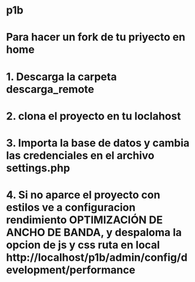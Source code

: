 # p1b
# Para hacer un fork de tu priyecto en home
# 1. Descarga la carpeta descarga_remote
# 2. clona el proyecto en tu loclahost
# 3. Importa la base de datos y cambia las credenciales en el archivo settings.php
# 4. Si no aparce el proyecto con estilos ve a configuracion rendimiento OPTIMIZACIÓN DE ANCHO DE BANDA, y despaloma la opcion de js y css ruta en local http://localhost/p1b/admin/config/development/performance